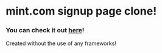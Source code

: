 # mint.com signup page clone!

### You can check it out [here](https://ryanjmack.github.io/mint.com-signup/)!

Created without the use of any frameworks!
